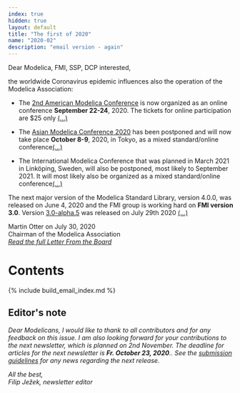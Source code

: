 ```yaml
---
index: true
hidden: true
layout: default
title: "The first of 2020"
name: "2020-02"
description: "email version - again"
---
```


Dear Modelica, FMI, SSP, DCP interested,

the worldwide Coronavirus epidemic influences also the operation of the Modelica Association:

- The [2nd American Modelica Conference](https://www.modelica.org/events/modelica2020Americas)
  is now organized as an online conference **September 22-24**, 2020. The tickets for online participation are $25 only [(...)](https://newsletter.modelica.org/2020-02/index#letter-from-the-board)

- The [Asian Modelica Conference 2020](https://2020.asian.conference.modelica.org/) 
  has been postponed and will now take place **October 8-9**, 2020, in Tokyo, as a mixed
  standard/online conference[(...)](https://newsletter.modelica.org/2020-02/index#letter-from-the-board)

- The International Modelica Conference that was planned in March 2021 in Linköping, Sweden, will also be
  postponed, most likely to September 2021. It will most likely also be organized as a mixed
  standard/online conference[(...)](https://newsletter.modelica.org/2020-02/index#letter-from-the-board)

The next major version of the Modelica Standard Library, version 4.0.0, was released on June 4, 2020 and the FMI group is working hard on **FMI version 3.0**. Version [3.0-alpha.5](https://github.com/modelica/fmi-standard) was released on July 29th 2020 [(...)](https://newsletter.modelica.org/2020-02/index#letter-from-the-board)

Martin Otter on July 30, 2020    
Chairman of the Modelica Association    
*[Read the full Letter From the Board](https://newsletter.modelica.org/2020-02/index#letter-from-the-board)*

# Contents
{% include build_email_index.md %}



## Editor's note
*Dear Modelicans, I would like to thank to all contributors and for any feedback on this issue. I am also looking forward for your contributions to the next newsletter, which is  planned on 2nd November. The deadline for articles for the next newsletter is **Fr. October 23, 2020**.. See the [submission guidelines](https://newsletter.modelica.org/submission-guidelines.html) for any news regarding the next release.*

*All the best,    
Filip Ježek, newsletter editor*
